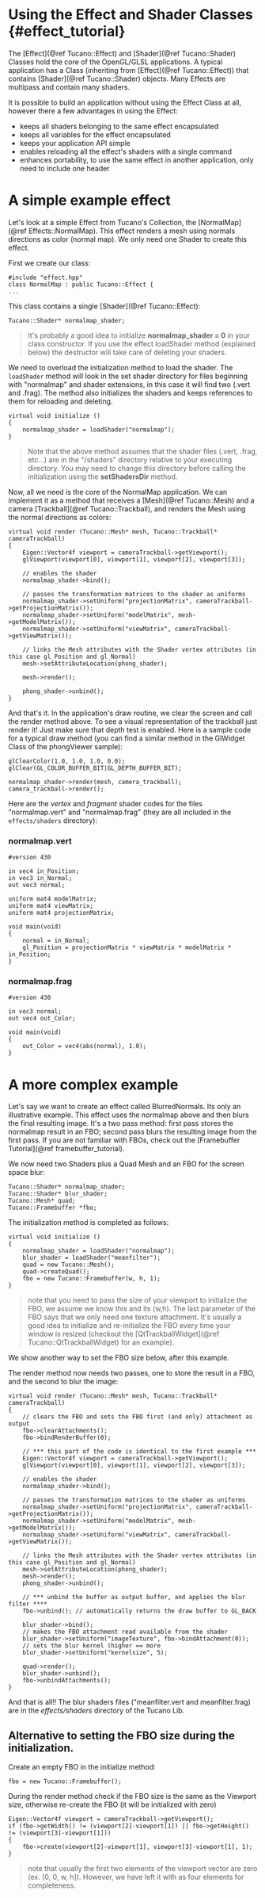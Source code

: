 Using the Effect and Shader Classes       {#effect_tutorial}
===================================

The [Effect](@ref Tucano::Effect) and [Shader](@ref Tucano::Shader) Classes hold the core of the OpenGL/GLSL applications.
A typical application has a Class (inheriting from [Effect](@ref Tucano::Effect)) that contains [Shader](@ref Tucano::Shader) objects. Many Effects are multipass and contain many shaders.

It is possible to build an application without using the Effect Class at all, however there a few advantages in using the Effect:

- keeps all shaders belonging to the same effect encapsulated
- keeps all variables for the effect encapsulated
- keeps your application API simple
- enables reloading all the effect's shaders with a single command
- enhances portability, to use the same effect in another application, only need to include one header

# A simple example effect 

Let's look at a simple Effect from Tucano's Collection, the [NormalMap](@ref Effects::NormalMap). 
This effect renders a mesh using normals directions as color (normal map).
We only need one Shader to create this effect.

First we create our class:

~~~~~~~~~~~~~~~~~~~~~~~~~~~~~~~~~~~~~~~~~~
#include "effect.hpp"
class NormalMap : public Tucano::Effect {
...
~~~~~~~~~~~~~~~~~~~~~~~~~~~~~~~~~~~~~~~~~~
    
This class contains a single [Shader](@ref Tucano::Effect):

~~~~~~~~~~~~~~~~~~~~~~~~~~~~~~~~~~~~~~~~~~
Tucano::Shader* normalmap_shader;
~~~~~~~~~~~~~~~~~~~~~~~~~~~~~~~~~~~~~~~~~~
    
> It's probably a good idea to initialize **normalmap_shader = 0** in your class constructor. If you use the effect loadShader method (explained below) the destructor will take care of deleting your shaders.

We need to overload the initialization method to load the shader. The `loadShader` method will look in the set shader directory for files beginning with "normalmap" and shader extensions, in this case it will find two (.vert and .frag). The method also initializes the shaders and keeps references to them for reloading and deleting.

~~~~~~~~~~~~~~~~~~~~~~~~~~~~~~~~~~~~~~~~~~
virtual void initialize ()
{
    normalmap_shader = loadShader("normalmap");
}
~~~~~~~~~~~~~~~~~~~~~~~~~~~~~~~~~~~~~~~~~~

> Note that the above method assumes that the shader files (.vert, .frag, etc...) are in the "/shaders" directory relative to your executing directory. You may need to change this directory before calling the initialization using the **setShadersDir** method.

Now, all we need is the core of the NormalMap application. We can implement it as a method that receives a [Mesh](@ref Tucano::Mesh) and a camera [Trackball](@ref Tucano::Trackball), and renders the Mesh using the normal directions as colors:

~~~~~~~~~~~~~~~~~~~~~~~~~~~~~~~~~~~~~~~~~~
virtual void render (Tucano::Mesh* mesh, Tucano::Trackball* cameraTrackball)
{
    Eigen::Vector4f viewport = cameraTrackball->getViewport();
    glViewport(viewport[0], viewport[1], viewport[2], viewport[3]);

    // enables the shader
    normalmap_shader->bind();

    // passes the transformation matrices to the shader as uniforms
    normalmap_shader->setUniform("projectionMatrix", cameraTrackball->getProjectionMatrix());
    normalmap_shader->setUniform("modelMatrix", mesh->getModelMatrix());
    normalmap_shader->setUniform("viewMatrix", cameraTrackball->getViewMatrix());

    // links the Mesh attributes with the Shader vertex attributes (in this case gl_Position and gl_Normal)
    mesh->setAttributeLocation(phong_shader);

    mesh->render();

    phong_shader->unbind();
}
~~~~~~~~~~~~~~~~~~~~~~~~~~~~~~~~~~~~~~~~~~
    
And that's it. 
In the application's draw routine, we clear the screen and call the render method above. To see a visual representation of the trackball just render it! Just make sure that depth test is enabled. Here is a sample code for a typical draw method (you can find a similar method in the GlWidget Class of the phongViewer sample):

~~~~~~~~~~~~~~~~~~~~~~~~~~~~~~~~~~~~~~~~~~
glClearColor(1.0, 1.0, 1.0, 0.0);
glClear(GL_COLOR_BUFFER_BIT|GL_DEPTH_BUFFER_BIT);

normalmap_shader->render(mesh, camera_trackball);
camera_trackball->render();
~~~~~~~~~~~~~~~~~~~~~~~~~~~~~~~~~~~~~~~~~~

Here are the *vertex* and *fragment* shader codes for the files "normalmap.vert" and "normalmap.frag" (they are all included in the `effects/shaders` directory):

### normalmap.vert

~~~~~~~~~~~~~~~~~~~~~~~~~~~~~~~~~~~~~~~~~~
#version 430
	 
in vec4 in_Position;
in vec3 in_Normal;    
out vec3 normal;
	 
uniform mat4 modelMatrix;
uniform mat4 viewMatrix;
uniform mat4 projectionMatrix;
	 
void main(void)
{
    normal = in_Normal;
    gl_Position = projectionMatrix * viewMatrix * modelMatrix * in_Position;    
}
~~~~~~~~~~~~~~~~~~~~~~~~~~~~~~~~~~~~~~~~~~
    
### normalmap.frag

~~~~~~~~~~~~~~~~~~~~~~~~~~~~~~~~~~~~~~~~~~
#version 430
	 
in vec3 normal;
out vec4 out_Color;
	 
void main(void)
{
    out_Color = vec4(abs(normal), 1.0);
}
~~~~~~~~~~~~~~~~~~~~~~~~~~~~~~~~~~~~~~~~~~    

# A more complex example

Let's say we want to create an effect called BlurredNormals. Its only an illustrative example.
This effect uses the normalmap above and then blurs the final resulting image.
It's a two pass method: first pass stores the normalmap result in an FBO; second pass blurs the
resulting image from the first pass. If you are not familiar with FBOs, check out the [Framebuffer Tutorial](@ref framebuffer_tutorial).    
    
We now need two Shaders plus a Quad Mesh and an FBO for the screen space blur:

~~~~~~~~~~~~~~~~~~~~~~~~~~~~~~~~~~~~~~~~~~
Tucano::Shader* normalmap_shader;
Tucano::Shader* blur_shader;
Tucano::Mesh* quad;
Tucano::Framebuffer *fbo;
~~~~~~~~~~~~~~~~~~~~~~~~~~~~~~~~~~~~~~~~~~

The initialization method is completed as follows:

~~~~~~~~~~~~~~~~~~~~~~~~~~~~~~~~~~~~~~~~~~
virtual void initialize ()
{
    normalmap_shader = loadShader("normalmap");
    blur_shader = loadShader("meanfilter");
    quad = new Tucano::Mesh();
    quad->createQuad();
    fbo = new Tucano::Framebuffer(w, h, 1);
}
~~~~~~~~~~~~~~~~~~~~~~~~~~~~~~~~~~~~~~~~~~

> note that you need to pass the size of your viewport to initialize the FBO, we assume we know this and its (w,h). The last parameter of the FBO says that we only need one texture attachment. It's usually a good idea to initialize and re-initialize the FBO every time your window is resized (checkout the [QtTrackballWidget](@ref Tucano::QtTrackballWidget) for an example).

We show another way to set the FBO size below, after this example.

The render method now needs two passes, one to store the result in a FBO, and the second to blur the image:

~~~~~~~~~~~~~~~~~~~~~~~~~~~~~~~~~~~~~~~~~~
virtual void render (Tucano::Mesh* mesh, Tucano::Trackball* cameraTrackball)
{
    // clears the FBO and sets the FBO first (and only) attachment as output
    fbo->clearAttachments();
    fbo->bindRenderBuffer(0);
    
    // *** this part of the code is identical to the first example ***
    Eigen::Vector4f viewport = cameraTrackball->getViewport();
    glViewport(viewport[0], viewport[1], viewport[2], viewport[3]);

    // enables the shader
    normalmap_shader->bind();

    // passes the transformation matrices to the shader as uniforms
    normalmap_shader->setUniform("projectionMatrix", cameraTrackball->getProjectionMatrix());
    normalmap_shader->setUniform("modelMatrix", mesh->getModelMatrix());
    normalmap_shader->setUniform("viewMatrix", cameraTrackball->getViewMatrix());

    // links the Mesh attributes with the Shader vertex attributes (in this case gl_Position and gl_Normal)
    mesh->setAttributeLocation(phong_shader);
    mesh->render();
    phong_shader->unbind();
    
    // *** unbind the buffer as output buffer, and applies the blur filter ****
    fbo->unbind(); // automatically returns the draw buffer to GL_BACK
    
    blur_shader->bind();
    // makes the FBO attachment read available from the shader
    blur_shader->setUniform("imageTexture", fbo->bindAttachment(0));
    // sets the blur kernel (higher == more
    blur_shader->setUniform("kernelsize", 5);

    quad->render();
    blur_shader->unbind();
    fbo->unbindAttachments();
}
~~~~~~~~~~~~~~~~~~~~~~~~~~~~~~~~~~~~~~~~~~
    
And that is all!!
The blur shaders files ("meanfilter.vert and meanfilter.frag) are in the *effects/shaders* directory of the Tucano Lib.

## Alternative to setting the FBO size during the initialization.

Create an empty FBO in the initialize method:

~~~~~~~~~~~~~~~~~~~~~~~~~~~~~~~~~~~~~~~~~~
fbo = new Tucano::Framebuffer();
~~~~~~~~~~~~~~~~~~~~~~~~~~~~~~~~~~~~~~~~~~
    
During the render method check if the FBO size is the same as the Viewport size, otherwise re-create the FBO (it will be initialized with zero)

~~~~~~~~~~~~~~~~~~~~~~~~~~~~~~~~~~~~~~~~~~
Eigen::Vector4f viewport = cameraTrackball->getViewport();
if (fbo->getWidth() != (viewport[2]-viewport[1]) || fbo->getHeight() != (viewport[3]-viewport[1]))
{
    fbo->create(viewport[2]-viewport[1], viewport[3]-viewport[1], 1);
}
~~~~~~~~~~~~~~~~~~~~~~~~~~~~~~~~~~~~~~~~~~
        
> note that usually the first two elements of the viewport vector are zero (ex. [0, 0, w, h]). However, we have left it with as four elements for completeness.
